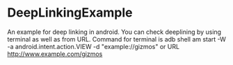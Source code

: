 # DeepLinkingExample
An example for deep linking in android.
You can check deeplining by using terminal as well as from URL.
Command for terminal is 
 adb shell am start -W -a android.intent.action.VIEW -d "example://gizmos" <PCAKAGE NAME >
or URL 
http://www.example.com/gizmos
